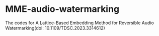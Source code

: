 # MME-audio-watermarking
The codes for A Lattice-Based Embedding Method for Reversible Audio Watermarking(doi: 10.1109/TDSC.2023.3314612)
